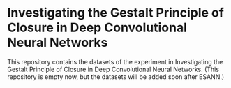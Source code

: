 # Investigating the Gestalt Principle of Closure in Deep Convolutional Neural Networks
This repository contains the datasets of the experiment in Investigating the Gestalt Principle of Closure in Deep Convolutional Neural Networks.
(This repository is empty now, but the datasets will be added soon after ESANN.)
